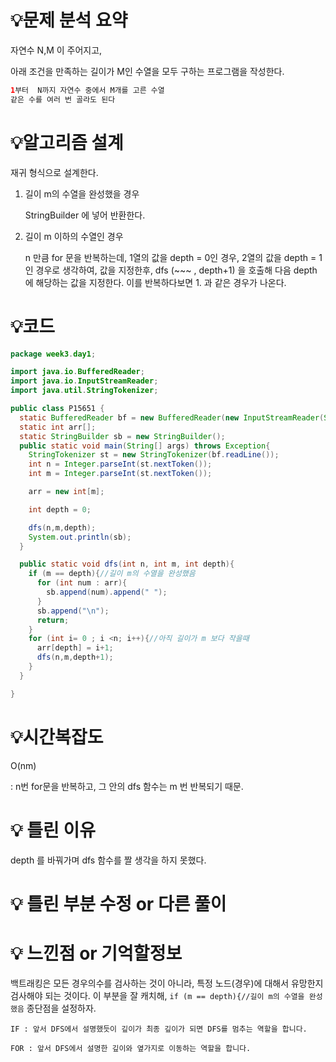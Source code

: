 # 💡**문제 분석 요약**

자연수 N,M 이 주어지고,

아래 조건을 만족하는 길이가 M인 수열을 모두 구하는 프로그램을 작성한다.

```java
1부터  N까지 자연수 중에서 M개를 고른 수열
같은 수를 여러 번 골라도 된다
```

# 💡**알고리즘 설계**

재귀 형식으로 설계한다.

1. 길이 m의 수열을 완성했을 경우

   StringBuilder 에 넣어 반환한다.

2. 길이 m 이하의 수열인 경우

   n 만큼 for 문을 반복하는데, 1열의 값을 depth = 0인 경우, 2열의 값을 depth = 1인 경우로 생각하여,  값을 지정한후, dfs (~~~ , depth+1) 을 호출해 다음 depth 에 해당하는 값을 지정한다. 이를 반복하다보면 1. 과 같은 경우가 나온다.


# 💡코드

```java
package week3.day1;

import java.io.BufferedReader;
import java.io.InputStreamReader;
import java.util.StringTokenizer;

public class P15651 {
  static BufferedReader bf = new BufferedReader(new InputStreamReader(System.in));
  static int arr[];
  static StringBuilder sb = new StringBuilder();
  public static void main(String[] args) throws Exception{
    StringTokenizer st = new StringTokenizer(bf.readLine());
    int n = Integer.parseInt(st.nextToken());
    int m = Integer.parseInt(st.nextToken());

    arr = new int[m];

    int depth = 0;

    dfs(n,m,depth);
    System.out.println(sb);
  }

  public static void dfs(int n, int m, int depth){
    if (m == depth){//길이 m의 수열을 완성했음
      for (int num : arr){
        sb.append(num).append(" ");
      }
      sb.append("\n");
      return;
    }
    for (int i= 0 ; i <n; i++){//아직 길이가 m 보다 작을때
      arr[depth] = i+1;
      dfs(n,m,depth+1);
    }
  }

}

```

# 💡시간복잡도

O(nm)

: n번 for문을 반복하고, 그 안의 dfs 함수는 m 번 반복되기 때문.

# 💡 틀린 이유

depth 를 바꿔가며 dfs 함수를 짤 생각을 하지 못했다.

# 💡 틀린 부분 수정 or 다른 풀이

# 💡 느낀점 or 기억할정보

백트래킹은 모든 경우의수를 검사하는 것이 아니라, 특정 노드(경우)에 대해서 유망한지 검사해야 되는 것이다. 이 부분을 잘 캐치해, `if (m == depth){//길이 m의 수열을 완성했음` 종단점을 설정하자.

`IF : 앞서 DFS에서 설명했듯이 깊이가 최종 깊이가 되면 DFS를 멈추는 역할을 합니다.`

`FOR : 앞서 DFS에서 설명한 깊이와 옆가지로 이동하는 역할을 합니다.`